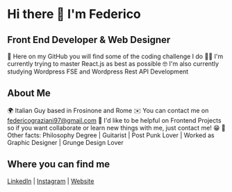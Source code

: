 # Hi there 👋 I'm Federico
## Front End Developer & Web Designer

💪 Here on my GitHub you will find some of the coding challenge I do
👨‍💻 I'm currently trying to master React.js as best as possible
🤓 I'm also currently studying Wordpress FSE and Wordpress Rest API Development

## About Me
🌍 Italian Guy based in Frosinone and Rome
✉️ You can contact me on [federicograziani97@gmail.com](mailto:federicograziani97@gmail.com)
🔗 I'd like to be helpful on Frontend Projects so if you want collaborate or learn new things with me, just contact me! 😁
👦 Other facts: Philosophy Degree | Guitarist | Post Punk Lover | Worked as Graphic Designer | Grunge Design Lover

## Where you can find me
[LinkedIn](https://www.linkedin.com/in/federico-graziani) | [Instagram](https://instagram.com/herecomesfed) | [Website](https://grazianifederico.it)
<!--
**herecomesfed/herecomesfed** is a ✨ _special_ ✨ repository because its `README.md` (this file) appears on your GitHub profile.

Here are some ideas to get you started:

- 🔭 I’m currently working on ...
- 🌱 I’m currently learning ...
- 👯 I’m looking to collaborate on ...
- 🤔 I’m looking for help with ...
- 💬 Ask me about ...
- 📫 How to reach me: ...
- 😄 Pronouns: ...
- ⚡ Fun fact: ...
-->
